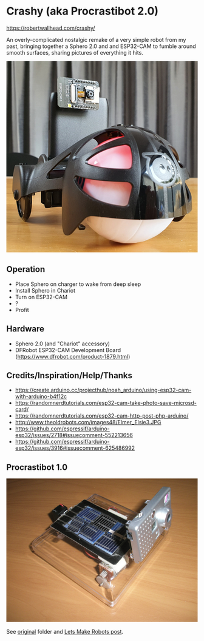 # Crashy (aka Procrastibot 2.0)

https://robertwallhead.com/crashy/

An overly-complicated nostalgic remake of a very simple robot from my past,
bringing together a Sphero 2.0 and and ESP32-CAM to fumble around smooth
surfaces, sharing pictures of everything it hits.

![](hardware/build.jpg)

## Operation

 * Place Sphero on charger to wake from deep sleep
 * Install Sphero in Chariot
 * Turn on ESP32-CAM
 * ?
 * Profit

## Hardware

 * Sphero 2.0 (and "Chariot" accessory)
 * DFRobot ESP32-CAM Development Board (https://www.dfrobot.com/product-1879.html)

## Credits/Inspiration/Help/Thanks

 * https://create.arduino.cc/projecthub/noah_arduino/using-esp32-cam-with-arduino-b4f12c
 * https://randomnerdtutorials.com/esp32-cam-take-photo-save-microsd-card/
 * https://randomnerdtutorials.com/esp32-cam-http-post-php-arduino/
 * http://www.theoldrobots.com/images48/Elmer_Elsie3.JPG
 * https://github.com/espressif/arduino-esp32/issues/2718#issuecomment-552213656
 * https://github.com/espressif/arduino-esp32/issues/3916#issuecomment-625486992

## Procrastibot 1.0

![](hardware/original/PA240333.JPG)

See [original](hardware/original/) folder and [Lets Make Robots
post](https://www.robotshop.com/community/forum/t/procrasti-bot/669).
